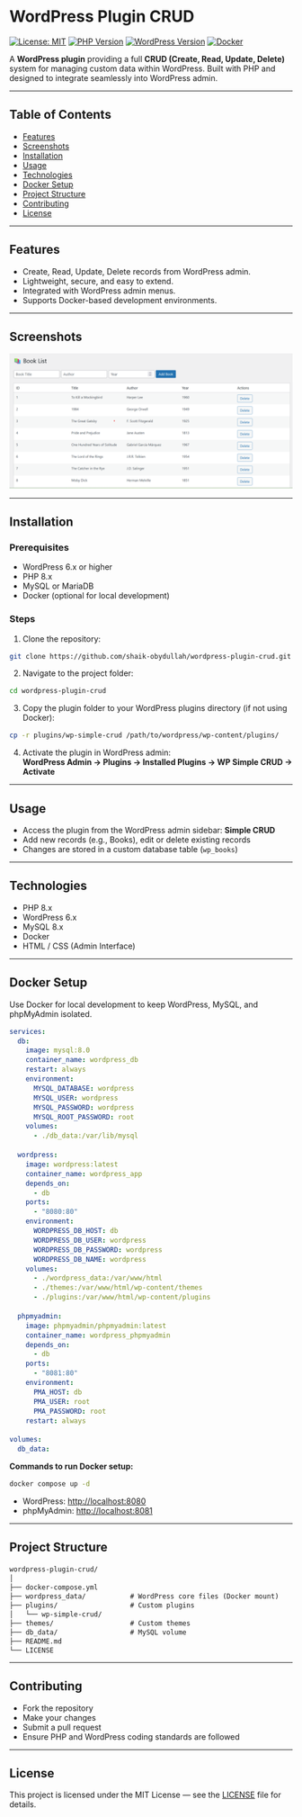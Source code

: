 # WordPress Plugin CRUD

[![License: MIT](https://img.shields.io/badge/License-MIT-blue.svg)](LICENSE) [![PHP Version](https://img.shields.io/badge/PHP-8.4-blue)](https://www.php.net/) [![WordPress Version](https://img.shields.io/badge/WordPress-6.x-green)](https://wordpress.org/) [![Docker](https://img.shields.io/badge/Docker-Ready-blue.svg)](https://www.docker.com/)

A **WordPress plugin** providing a full **CRUD (Create, Read, Update, Delete)** system for managing custom data within WordPress. Built with PHP and designed to integrate seamlessly into WordPress admin.

---

## Table of Contents

- [Features](#features)  
- [Screenshots](#screenshots)  
- [Installation](#installation)  
- [Usage](#usage)  
- [Technologies](#technologies)  
- [Docker Setup](#docker-setup)  
- [Project Structure](#project-structure)  
- [Contributing](#contributing)  
- [License](#license)  

---

## Features

- Create, Read, Update, Delete records from WordPress admin.  
- Lightweight, secure, and easy to extend.  
- Integrated with WordPress admin menus.  
- Supports Docker-based development environments.  

---

## Screenshots

![Book List](https://github.com/shaik-obydullah/wordpress-plugin-crud/blob/main/Book%20List.png?raw=true)

---

## Installation

### Prerequisites

- WordPress 6.x or higher  
- PHP 8.x  
- MySQL or MariaDB  
- Docker (optional for local development)  

### Steps

1. Clone the repository:

```bash
git clone https://github.com/shaik-obydullah/wordpress-plugin-crud.git
```

2. Navigate to the project folder:

```bash
cd wordpress-plugin-crud
```

3. Copy the plugin folder to your WordPress plugins directory (if not using Docker):

```bash
cp -r plugins/wp-simple-crud /path/to/wordpress/wp-content/plugins/
```

4. Activate the plugin in WordPress admin:  
**WordPress Admin → Plugins → Installed Plugins → WP Simple CRUD → Activate**

---

## Usage

- Access the plugin from the WordPress admin sidebar: **Simple CRUD**  
- Add new records (e.g., Books), edit or delete existing records  
- Changes are stored in a custom database table (`wp_books`)  

---

## Technologies

- PHP 8.x  
- WordPress 6.x  
- MySQL 8.x  
- Docker  
- HTML / CSS (Admin Interface)  

---

## Docker Setup

Use Docker for local development to keep WordPress, MySQL, and phpMyAdmin isolated.

```yaml
services:
  db:
    image: mysql:8.0
    container_name: wordpress_db
    restart: always
    environment:
      MYSQL_DATABASE: wordpress
      MYSQL_USER: wordpress
      MYSQL_PASSWORD: wordpress
      MYSQL_ROOT_PASSWORD: root
    volumes:
      - ./db_data:/var/lib/mysql

  wordpress:
    image: wordpress:latest
    container_name: wordpress_app
    depends_on:
      - db
    ports:
      - "8080:80"
    environment:
      WORDPRESS_DB_HOST: db
      WORDPRESS_DB_USER: wordpress
      WORDPRESS_DB_PASSWORD: wordpress
      WORDPRESS_DB_NAME: wordpress
    volumes:
      - ./wordpress_data:/var/www/html
      - ./themes:/var/www/html/wp-content/themes
      - ./plugins:/var/www/html/wp-content/plugins

  phpmyadmin:
    image: phpmyadmin/phpmyadmin:latest
    container_name: wordpress_phpmyadmin
    depends_on:
      - db
    ports:
      - "8081:80"
    environment:
      PMA_HOST: db
      PMA_USER: root
      PMA_PASSWORD: root
    restart: always

volumes:
  db_data:
```

**Commands to run Docker setup:**

```bash
docker compose up -d
```

- WordPress: [http://localhost:8080](http://localhost:8080)  
- phpMyAdmin: [http://localhost:8081](http://localhost:8081)  

---

## Project Structure

```
wordpress-plugin-crud/
│
├── docker-compose.yml
├── wordpress_data/           # WordPress core files (Docker mount)
├── plugins/                  # Custom plugins
│   └── wp-simple-crud/
├── themes/                   # Custom themes
├── db_data/                  # MySQL volume
├── README.md
└── LICENSE
```

---

## Contributing

- Fork the repository  
- Make your changes  
- Submit a pull request  
- Ensure PHP and WordPress coding standards are followed  

---

## License

This project is licensed under the MIT License — see the [LICENSE](LICENSE) file for details.



